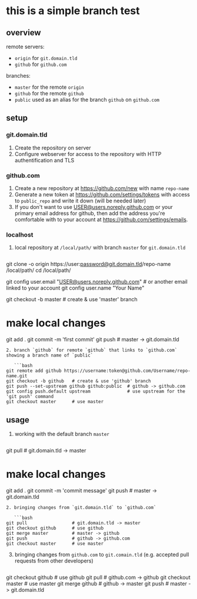 # this is a simple branch test

## overview

remote servers:
- `origin` for `git.domain.tld`
- `github` for `github.com`

branches:
- `master` for the remote `origin`
- `github` for the remote `github`
- `public` used as an alias for the branch `github` on `github.com`

## setup

### git.domain.tld

1. Create the repository on server
2. Configure webserver for access to the repository with HTTP authentification and TLS

### github.com

1. Create a new repository at <https://github.com/new> with name `repo-name`
2. Generate a new token at <https://github.com/settings/tokens> with access to `public_repo` and write it down (will be needed later)
3. If you don't want to use USER@users.noreply.github.com or your primary email address for github, then add the address you're comfortable with to your account at <https://github.com/settings/emails>.

### localhost

1. local repository at `/local/path/` with branch `master` for `git.domain.tld`

   ```bash
git clone -o origin https://user:password@git.domain.tld/repo-name /local/path/
cd /local/path/

git config user.email "USER@users.noreply.github.com" # or another email linked to your account
git config user.name "Your Name"

git checkout -b master   # create & use 'master' branch

# make local changes

git add .
git commit -m 'first commit'
git push                 # master -> git.domain.tld
```
2. branch `github` for remote `github` that links to `github.com` showing a branch name of `public`

   ```bash
git remote add github https://username:token@github.com/Username/repo-name.git
git checkout -b github   # create & use 'github' branch
git push --set-upstream github github:public  # github -> github.com
git config push.default upstream              # use upstream for the 'git push' command
git checkout master      # use master
```

## usage

1. working with the default branch `master`

   ```bash
git pull                 # git.domain.tld -> master

# make local changes

git add .
git commit -m 'commit message'
git push                 # master -> git.domain.tld
```
2. bringing changes from `git.domain.tld` to `github.com`

   ```bash
git pull                 # git.domain.tld -> master
git checkout github      # use github
git merge master         # master -> github
git push                 # github -> github.com
git checkout master      # use master
```

3. bringing changes from `github.com` to `git.comain.tld` (e.g. accepted pull requests from other developers)

   ```bash
git checkout github      # use github
git pull                 # github.com -> github
git checkout master      # use master
git merge github         # github -> master
git push                 # master -> git.domain.tld
```


